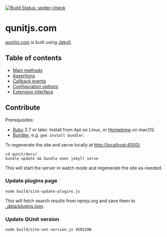 [![Build Status: spider-check](https://github.com/qunitjs/qunit/actions/workflows/spider-check.yaml/badge.svg)](https://github.com/qunitjs/qunit/actions/workflows/spider-check.yaml)

# qunitjs.com

[qunitjs.com](https://qunitjs.com/) is built using [Jekyll](https://jekyllrb.com/).

## Table of contents

<!-- For in-repo browsing convenience: -->

* [Main methods](./api/QUnit/)
* [Assertions](./api/assert/)
* [Callback events](./api/callbacks/)
* [Configuration options](./api/config/)
* [Extension interface](./api/extension/)

## Contribute

Prerequisites:
* [Ruby](https://www.ruby-lang.org/) 2.7 or later. Install from Apt on Linux, or [Homebrew](https://brew.sh/) on macOS.
* [Bundler](https://bundler.io/), e.g. `gem install bundler`.

To regenerate the site and serve locally at <http://localhost:4000/>.

```shell
cd qunit/docs/
bundle update && bundle exec jekyll serve
```

This will start the server in watch mode and regenerate the site as-needed.

### Update plugins page

```shell
node build/site-update-plugins.js
```

This will fetch search results from npmjs.org and save them to [_data/plugins.json](./_data/plugins.json).

### Update QUnit version

```shell
node build/site-set-version.js VERSION
```
